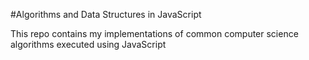 #Algorithms and Data Structures in JavaScript

This repo contains my implementations of common computer science algorithms
executed using JavaScript
